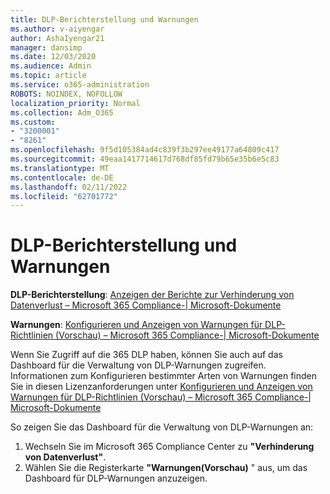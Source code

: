 ```yaml
---
title: DLP-Berichterstellung und Warnungen
ms.author: v-aiyengar
author: AshaIyengar21
manager: dansimp
ms.date: 12/03/2020
ms.audience: Admin
ms.topic: article
ms.service: o365-administration
ROBOTS: NOINDEX, NOFOLLOW
localization_priority: Normal
ms.collection: Adm_O365
ms.custom:
- "3200001"
- "8261"
ms.openlocfilehash: 9f5d105384ad4c839f3b297ee49177a64809c417
ms.sourcegitcommit: 49eaa1417714617d768df85fd79b65e35b6e5c83
ms.translationtype: MT
ms.contentlocale: de-DE
ms.lasthandoff: 02/11/2022
ms.locfileid: "62701772"
---
```

# <a name="dlp-reporting-and-alerts"></a>DLP-Berichterstellung und Warnungen

**DLP-Berichterstellung**: [Anzeigen der Berichte zur Verhinderung von Datenverlust – Microsoft 365 Compliance-| Microsoft-Dokumente](https://docs.microsoft.com/microsoft-365/compliance/view-the-dlp-reports&preserve-view=true)

**Warnungen**: [Konfigurieren und Anzeigen von Warnungen für DLP-Richtlinien (Vorschau) – Microsoft 365 Compliance-| Microsoft-Dokumente](https://docs.microsoft.com/microsoft-365/compliance/dlp-configure-view-alerts-policies&preserve-view=true)

 Wenn Sie Zugriff auf die 365 DLP haben, können Sie auch auf das Dashboard für die Verwaltung von DLP-Warnungen zugreifen.  Informationen zum Konfigurieren bestimmter Arten von Warnungen finden Sie in diesen Lizenzanforderungen unter [Konfigurieren und Anzeigen von Warnungen für DLP-Richtlinien (Vorschau) – Microsoft 365 Compliance-| Microsoft-Dokumente](https://docs.microsoft.com/microsoft-365/compliance/dlp-configure-view-alerts-policies#licensing-for-alert-configuration-options&preserve-view=true)

So zeigen Sie das Dashboard für die Verwaltung von DLP-Warnungen an:

1. Wechseln Sie im Microsoft 365 Compliance Center zu **"Verhinderung von Datenverlust"**.
1. Wählen Sie die Registerkarte **"Warnungen(Vorschau)** " aus, um das Dashboard für DLP-Warnungen anzuzeigen.